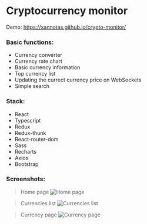 # Cryptocurrency monitor
Demo: https://xannotas.github.io/crypto-monitor/

### Basic functions:
- Currency converter
- Currency rate chart
- Basic currency information
- Top currency list
- Updating the currect currency price on WebSockets
- Simple search

### Stack:
- React
- Typescript
- Redux
- Redux-thunk
- React-router-dom
- Sass
- Recharts
- Axios
- Bootstrap

### Screenshots:
> Home page
![Home page](https://i.ibb.co/6vt4tYg/3-min.png)

> Currencies list
![Currencies list](https://i.ibb.co/5sFhZY5/1-min.png)

> Currency page
![Currency page](https://i.ibb.co/qgphHsf/2-min.png)
